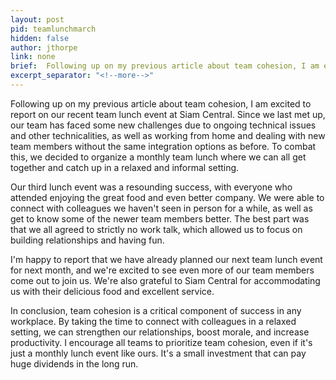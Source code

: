 ```yaml
---
layout: post
pid: teamlunchmarch
hidden: false
author: jthorpe
link: none
brief:  Following up on my previous article about team cohesion, I am excited to report on our recent team lunch event at Siam Central. Since we last met up, our team has faced some new challenges due to ongoing technical issues and other technicalities, as well as working from home and dealing with new team members without the same integration options as before. To combat this, we decided to organize a monthly team lunch where we can all get together and catch up in a relaxed and informal setting.
excerpt_separator: "<!--more-->"
---
```

Following up on my previous article about team cohesion, I am excited to report on our recent team lunch event at Siam Central. Since we last met up, our team has faced some new challenges due to ongoing technical issues and other technicalities, as well as working from home and dealing with new team members without the same integration options as before. To combat this, we decided to organize a monthly team lunch where we can all get together and catch up in a relaxed and informal setting.

Our third lunch event was a resounding success, with everyone who attended enjoying the great food and even better company. We were able to connect with colleagues we haven't seen in person for a while, as well as get to know some of the newer team members better. The best part was that we all agreed to strictly no work talk, which allowed us to focus on building relationships and having fun.

I'm happy to report that we have already planned our next team lunch event for next month, and we're excited to see even more of our team members come out to join us. We're also grateful to Siam Central for accommodating us with their delicious food and excellent service.

In conclusion, team cohesion is a critical component of success in any workplace. By taking the time to connect with colleagues in a relaxed setting, we can strengthen our relationships, boost morale, and increase productivity. I encourage all teams to prioritize team cohesion, even if it's just a monthly lunch event like ours. It's a small investment that can pay huge dividends in the long run.
<!--more-->